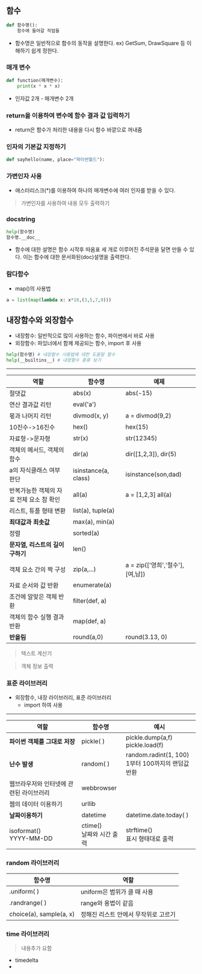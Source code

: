 ## 함수

```python
def 함수명():
	함수에 들어갈 작업들
```
- 함수명은 일반적으로 함수의 동작을 설명한다. ex) GetSum, DrawSquare 등 이해하기 쉽게 정한다.

### 매개 변수
```python
def function(매개변수):
	print(x * x * x)
```
- 인자값 2개 - 매개변수 2개

### return을 이용하여 변수에 함수 결과 값 입력하기

- return은 함수가 처리한 내용을 다시 함수 바깥으로 꺼내줌

### 인자의 기본값 지정하기
```python
def sayhello(name, place="파이썬월드"):
```
### 가변인자 사용

- 애스터리스크(\*)를 이용하여 하나의 매개변수에 여러 인자를 받을 수 있다.

> 가변인자를 사용하여 내용 모두 출력하기

### docstring
```python
help(함수명)
함수명.__doc__
```
- 함수에 대한 설명은 함수 시작후 따옴표 세 개로 이루어진 주석문을 달면 만들 수 있다. 이는 함수에 대한 문서화된(doc)설명을 출력한다.

### 람다함수
- map()의 사용법
```python
a = list(map(lambda x: x*10,(3,5,7,9)))
```

## 내장함수와 외장함수

- 내장함수: 일반적으로 많이 사용하는 함수, 파이썬에서 바로 사용
- 외장함수: 파있너에서 함께 제공되는 함수, import 후 사용
```python
help(함수명) # 내장함수 사용법에 대한 도움말 함수
help(__builtins__) # 내장함수 종류 보기 
```
----------------

|역할|함수명|예제|
|-----|----|-----|
|절댓값|abs(x)|abs(-15)|
|연산 결과값 리턴|eval('a')|
|몫과 나머지 리턴|divmod(x, y)|a = divmod(9,2)|
|10진수->16진수|hex()|hex(15)|
|자료형->문자형|str(x)|str(12345)|
|객체의 메서드, 객체의 함수|dir(a)|dir([1,2,3]), dir(5)|
|a의 자식클래스 여부 판단|isinstance(a, class)|isinstance(son,dad)|
|반복가능한 객체의 자료 전체 요소 참 확인|all(a)|a = [1,2,3] all(a)|
|리스트, 튜플 형태 변환|list(a), tuple(a)|
|**최대값과 최솟값**|max(a), min(a)|
|정렬|sorted(a)|
|**문자열, 리스트의 길이 구하기**|len()|
|객체 요소 간의 짝 구성|zip(a,...)|a = zip(['영희','철수'],[여,남])|
|자료 순서와 값 반환|enumerate(a)|
|조건에 알맞은 객체 반환|filter(def, a)|
|객체의 함수 실행 결과 반환|map(def, a)|
|**반올림**|round(a,0)|round(3.13, 0)|

> 텍스트 계산기

> 객체 정보 출력

### 표준 라이브러리
- 외장함수, 내장 라이브러리, 표준 라이브러리
	- import 하여 사용
---------------

|역할|함수명|예시|
|----|------|---------|
|**파이썬 객체를 그대로 저장**|pickle( )|pickle.dump(a,f) <br> pickle.load(f)|
|**난수 발생**|random( )|random.radint(1, 100) <br> 1부터 100까지의 랜덤값 반환|
|웹브라우저와 인터넷에 관련된 라이브러리|webbrowser|
|웹의 데이터 이용하기|urllib|
|**날짜이용하기**|datetime|datetime.date.today( )|
|isoformat()<br> YYYY-MM-DD|ctime()<br> 날짜와 시간 출력|strftime()<br>표시 형태대로 출력|

### random 라이브러리

|함수명|역할|
|------|------|
|.uniform( )|uniform은 범위가 클 때 사용|
|.randrange( )|range와 용법이 같음|
|choice(a), sample(a, x)|정해진 리스트 안에서 무작위로 고르기|

### time 라이브러리

> 내용추가 요함 

- timedelta
- 